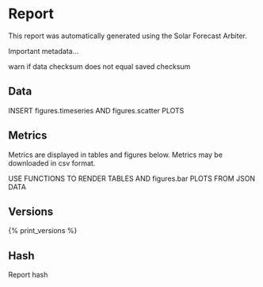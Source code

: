 
Report
======

This report was automatically generated using the Solar Forecast Arbiter.

Important metadata...

warn if data checksum does not equal saved checksum

Data
----

INSERT figures.timeseries AND figures.scatter PLOTS

Metrics
-------

Metrics are displayed in tables and figures below. Metrics may be downloaded
in csv format.

USE FUNCTIONS TO RENDER TABLES AND figures.bar PLOTS FROM JSON DATA

Versions
--------

{% print_versions %}

Hash
----

Report hash
